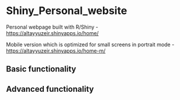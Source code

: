# Shiny_Personal_website

Personal webpage built with R/Shiny - https://altayyuzeir.shinyapps.io/home/

Mobile version which is optimized for small screens in portrait mode - https://altayyuzeir.shinyapps.io/home-m/

## Basic functionality

## Advanced functionality
